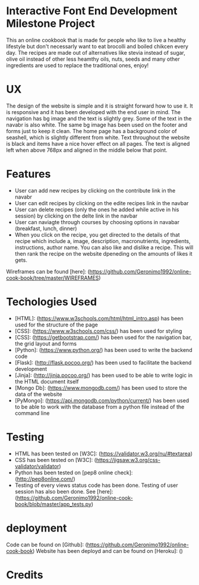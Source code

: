 # Interactive Font End Development Milestone Project
This an online cookbook that is made for people who like to live a healthy lifestyle but don't necessarly want to eat brocolli and boiled chikcen every day.
The recipes are made out of alternatives like stevia instead of sugar, olive oil instead of other less heamthy oils, nuts, seeds and many other ingredients are used to replace the traditional ones,
enjoy!

# UX
The design of the website is simple and it is straight forward how to use it. It is responsive and it has been developed with the end user in mind. The navigation has bg image and the text is slightly grey.
Some of the text in the navabr is also white. The same bg image has been used on the footer and forms just to keep it clean. The home page has a background color of seashell, which is slightly 
different from white. Text throughout the website is black and items have a nice hover effect on all pages. The text is aligned left when above 768px and aligned in the middle below that point.

# Features
* User can add new recipes by clicking on the contribute link in the navabr
* User can edit recipes by clicking on the edite recipes link in the navbar
* User can delete recipes (only the ones he added while active in his session) by clicking on the delte link in the navbar
* User can naviagte through courses by choosing options in navabar (breakfast, lunch, dinner) 
* When you click on the recipe, you get directed to the details of that recipe which include a, image, description, macronutrients, ingredients, instructions, author name. You can also like and 
dislike a recipe. This will then rank the recipe on the website dpeneding on the amounts of likes it gets.

Wireframes can be found [here]: (https://github.com/Geronimo1992/online-cook-book/tree/master/WIREFRAMES)

# Techologies Used
* [HTML]: (https://www.w3schools.com/html/html_intro.asp) has been used for the structure of the page
* [CSS]: (https://www.w3schools.com/css/) has been used for styling
* [CSS]: (https://getbootstrap.com/) has been used for the navigation bar, the grid layout and forms
* [Python]: (https://www.python.org/) has been used to write the backend code
* [Flask]: (http://flask.pocoo.org/) has been used to facilitate the backend development
* [Jinja]: (http://jinja.pocoo.org/) has been used to be able to write logic in the HTML document itself
* [Mongo Db]: (https://www.mongodb.com/) has been used to store the data of the website
* [PyMongo]: (https://api.mongodb.com/python/current/) has been used to be able to work with the database from a python file instead of the command line

# Testing

* HTML has been tested on [W3C]: (https://validator.w3.org/nu/#textarea)
* CSS has been tested on [W3C]: (https://jigsaw.w3.org/css-validator/validator)
* Python has been tested on [pep8 online check]: (http://pep8online.com/)
* Testing of every views status code has been done. Testing of user session has also been done. See  [here]: (https://github.com/Geronimo1992/online-cook-book/blob/master/app_tests.py)

# deployment
Code can be found on [Github]: (https://github.com/Geronimo1992/online-cook-book)
Website has been deployd and can be found on [Heroku]: ()
# Credits